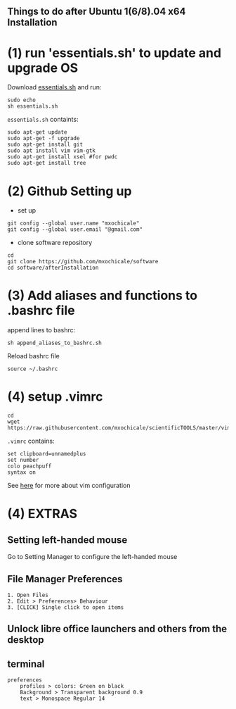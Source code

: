 Things to do after Ubuntu 1(6/8).04 x64 Installation
---

# (1) run 'essentials.sh' to update and upgrade OS


Download [essentials.sh](/installation/after/essentials.sh)
and run: 
```
sudo echo
sh essentials.sh
```

`essentials.sh` containts: 
```
sudo apt-get update
sudo apt-get -f upgrade
sudo apt-get install git
sudo apt install vim vim-gtk
sudo apt-get install xsel #for pwdc
sudo apt-get install tree
```

# (2) Github Setting up


* set up
```
git config --global user.name "mxochicale"
git config --global user.email "@gmail.com"
```

* clone software repository
```
cd 
git clone https://github.com/mxochicale/software
cd software/afterInstallation
```

# (3) Add aliases and functions to .bashrc file 


append lines to bashrc:
```
sh append_aliases_to_bashrc.sh
```

Reload bashrc file
```
source ~/.bashrc
```

# (4) setup .vimrc

```
cd
wget https://raw.githubusercontent.com/mxochicale/scientificTOOLS/master/vim/.vimrc
```

`.vimrc` contains: 
```
set clipboard=unnamedplus
set number
colo peachpuff
syntax on
```
See [here](https://github.com/mxochicale/scientificTOOLS/tree/master/vim)
for more about vim configuration 





# (4) EXTRAS


## Setting left-handed mouse
  Go to Setting Manager to configure the left-handed mouse


## File Manager Preferences
	1. Open Files
	2. Edit > Preferences> Behaviour
	3. [CLICK] Single click to open items

## Unlock  libre office launchers and others from the desktop

## terminal 
	preferences
		profiles > colors: Green on black
		Background > Transparent background 0.9  
		text > Monospace Regular 14



